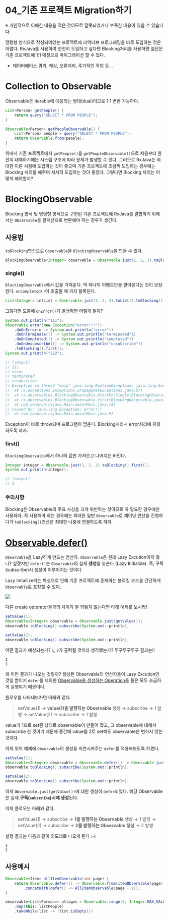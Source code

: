 04_기존 프로젝트 Migration하기
=======
※ 개인적으로 이해한 내용을 적은 것이므로 잘못되었거나 부족한 내용이 있을 수 있습니다.


명령형 방식으로 작성되어있는 프로젝트에 리액티브 프로그래밍을 바로 도입하는 것은 어렵다. RxJava를 사용하여 천천히 도입하고 싶다면 Blocking처리를 사용하면 일단은 기존 프로젝트에 1:1 매칭으로 마이그레이션 할 수 있다.

* 데이터베이스 쿼리, 캐싱, 오류처리, 주기적인 작업 등...

# Collection to Observable
Observable은 Iterable에 대응되는 쌍대(dual)이므로 1:1 변환 가능하다.
```java
List<Person> getPeople() {
    return query("SELECT * FROM PEOPLE");
}

Observable<Person> getPeopleObservable() {
    List<Person> people = query("SELECT * FROM PEOPLE");
    return Observable.from(people);
}
```
위에서 기존 프로젝트에서 `getPeople()`을 `getPeopleObservable()`으로 처음부터 완전히 대체하기에는 시스템 구조에 따라 문제가 발생할 수 있다. 그러므로 RxJava는 최대한 이른 시점에 도입하는 것이 좋으며 기존 프로젝트에 조금씩 도입하는 경우에는 Blocking 처리를 해주며 서서히 도입하는 것이 좋겠다. 그렇다면 Blocking 처리는 어떻게 해야할까?

# BlockingObservable
Blocking 방식 및 명령형 방식으로 구현된 기존 프로젝트에 RxJava를 결합하기 위해서는 `Observable`을 컬렉션으로 변환해야 하는 경우가 생긴다.

## 사용법
`toBlocking`연산으로 `Observable`을 `BlockingObservable`을 만들 수 있다.

```java
BlockingObservable<Integer> observable = Observable.just(1, 2, 3).toBlocking();
```

### single()
`BlockingObservable`에서 값을 가져온다. 딱 하나의 이벤트만을 받아온다는 것이 보장된다. `onCompleted()`이 호출될 때 까지 블록된다.

```java
List<Integer> intList = Observable.just(1, 2, 3).toList().toBlocking().single();
```

그렇다면 도중에 `onError()`가 발생하면 어떻게 될까?
```java
System.out.println("111");
Observable.error(new Exception("error!!!"))
	.doOnError(e -> System.out.println("error"))
    .doOnTerminate(() -> System.out.println("terminated"))
    .doOnCompleted(() -> System.out.println("completed"))
    .doOnUnsubscribe(() -> System.out.println("unsubscribe"))
    .toBlocking().first();
System.out.println("222");

// [output]
// 111
// error
// terminated
// unsubscribe
// Exception in thread "main" java.lang.RuntimeException: java.lang.Exception: error!!!
//	at rx.exceptions.Exceptions.propagate(Exceptions.java:57)
//	at rx.observables.BlockingObservable.blockForSingle(BlockingObservable.java:463)
//	at rx.observables.BlockingObservable.first(BlockingObservable.java:166)
//	at com.yenarue.rxjava.Main.main(Main.java:14)
// Caused by: java.lang.Exception: error!!!
//	at com.yenarue.rxjava.Main.main(Main.java:9)
```
Exception이 바로 throw되며 프로그램이 멈춘다. Blocking처리시 error처리에 유의하도록 하자.

### first()
`BlockingObservalbe`에서 하나의 값만 가져오고 나머지는 버린다.

```java
Integer integer = Observable.just(1, 2, 3).toBlocking().first();
System.out.println(integer);

// [output]
// 1
```

### 주의사항
Blocking은 Observable의 주요 사상을 크게 위반하는 것이므로 꼭 필요한 경우에만 사용하자.
꼭 사용해야 하는 경우에는 최대한 일반 `Observable`로 체이닝 연산을 진행하다가 `toBlocking()`연산은 최대한 나중에 연결하도록 하자.


# [Observable.defer()](http://reactivex.io/documentation/operators/defer.html)

`Observable`을 Lazy하게 만드는 연산자. `Observable`은 원래 Lazy Excution이지 않나? 싶겠지만 `defer()`는 `Observable`의 실제 **생성**을 늦춘다 (Lazy Initialize). 즉, 구독(subscribe)시 생성이 이루어지는 것이다.

Lazy Initailize라는 특성으로 인해 기존 프로젝트에 존재하는 블로킹 코드를 간단하게 `Observable`로 포장할 수 있다.

![](http://reactivex.io/documentation/operators/images/defer.c.png)

다른 create opterator들과의 차이가 잘 와닿지 않는다면 아래 예제를 보시라!

```java
setValue(1);
Observable<Integer> observable = Observable.just(getValue());
observable.toBlocking().subscribe(System.out::println);

setValue(2);
observable.toBlocking().subscribe(System.out::println);
```
어떤 결과가 예상되는가? `1`, `2`가 출력될 것이라 생각했는가?
두구두구두구 결과는!!
```console
1
1
```
왜 이런 결과가 나오는 것일까? 생성된 Observable의 연산자들이 Lazy Excution인 것일 뿐이지 `defer`를 제외한 [Observable을 생성하는 Operation들](http://reactivex.io/documentation/operators.html#creating) 들은 모두 조급하게 실행되기 때문이다.

플로우를 나타내보자면 아래와 같다.
> setValue(1) → **value(1)을 발행하는 Observable 생성** → subscribe →  1 발행
→ setValue(2) → subscribe → 1 발행

value가 1으로 set된 상태로 observable이 만들어 졌고, 그 observable에 대해서 subscribe 한 것이기 때문에 중간에 value를 2로 set해도 observable은 변하지 않는 것이다.

이제 위의 예제에 `Observable`의 생성을 지연시켜주는 `defer`를 적용해보도록 하겠다.
```java
setValue(1);
Observable<Integer> observable = Observable.defer(() -> Observable.just(getValue()));
observable.toBlocking().subscribe(System.out::println);

setValue(2);
observable.toBlocking().subscribe(System.out::println);
```
이제 `Observable.just(getValue())`에 대한 생성이 `defer`되었다. 해당 Observable은 실제 **구독(`subscribe`)시에 생성**된다.

이제 플로우는 아래와 같다.
> setValue(1) → subscribe → **1을 발행하는 Observable 생성** → 1 발행
→ setValue(2) → subscribe → **2를 발행하는 Observable 생성** → 2 발행

실행 결과는 다음과 같이 의도대로 나오게 된다 :-)
```console
1
2
```

## 사용예시
```java
Observable<Item> allItemObservable(int page) {
	return Observable.defer(() -> Observable.from(itemObservable(page)))
		.concatWith(defer() -> AllItemObservable(page + 1));
}
```

```java
observable<List<Person>> allages = Observable.range(0, Integer.MAX_VALUE)
	.map(this::listPeople)
    .takeWhile(list -> !list.isEmpty())
```

